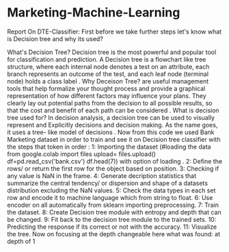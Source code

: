 # Marketing-Machine-Learning
Report On DTE-Classifier: First before we take further steps let's know what is Decision tree and why its used?

What's Decision Tree? Decision tree is the most powerful and popular tool for classification and prediction. A Decision tree is a flowchart like tree structure, where each internal node denotes a test on an attribute, each branch represents an outcome of the test, and each leaf node (terminal node) holds a class label .
Why Deceison Tree? are useful management tools that help formalize your thought process and provide a graphical representation of how different factors may influence your plans. They clearly lay out potential paths from the decision to all possible results, so that the cost and benefit of each path can be considered .
What is decision tree used for? In decision analysis, a decision tree can be used to visually represent and Explicitly decisions and decision making. As the name goes, it uses a tree- like model of decisions . Now from this code we used Bank Marketing dataset in order to train and see it on Decision tree classifier with the steps that token in order : 1: Importing the dataset (#loading the data from google.colab import files upload= files.upload() df=pd.read_csv('bank.csv') df.head(7)) with option of loading . 2: Define the rows/ or return the first row for the object based on position. 3: Checking if any value is NaN in the frame. 4: Generate decription statistics that summarize the central tendency/ or dispersion and shape of a datasets distribution excluding the NaN values. 5: Check the data types in each set row and encode it to machine language which from string to float. 6: Use encoder on all automatically from sklearn importing preprocessing. 7: Train the dataset. 8: Create Decision tree module with entropy and depth that can be changed. 9: Fit back to the decision tree module to the trained sets. 10: Predicting the response if its correct or not with the accuracy. 11: Visualize the tree. Now on focusing at the depth changeable here what was found: at depth of 1
